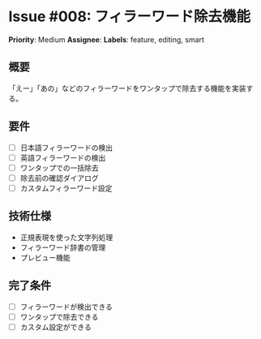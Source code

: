 # Issue #008: フィラーワード除去機能
**Priority**: Medium
**Assignee**: 
**Labels**: feature, editing, smart

## 概要
「えー」「あの」などのフィラーワードをワンタップで除去する機能を実装する。

## 要件
- [ ] 日本語フィラーワードの検出
- [ ] 英語フィラーワードの検出
- [ ] ワンタップでの一括除去
- [ ] 除去前の確認ダイアログ
- [ ] カスタムフィラーワード設定

## 技術仕様
- 正規表現を使った文字列処理
- フィラーワード辞書の管理
- プレビュー機能

## 完了条件
- [ ] フィラーワードが検出できる
- [ ] ワンタップで除去できる
- [ ] カスタム設定ができる